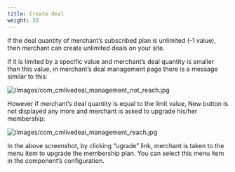 ```yaml
---
title: Create deal
weight: 50
---
```

If the deal quantity of merchant’s subscribed plan is unlimited (-1 value), then merchant can create unlimited deals on your site.

If it is limited by a specific value and merchant’s deal quantity is smaller than this value, in merchant’s deal management page there is a message similar to this:

![/images/com_cmlivedeal_management_not_reach.jpg](/images/com_cmlivedeal_management_not_reach.jpg)

However if merchant’s deal quantity is equal to the limit value, New button is not displayed any more and merchant is asked to upgrade his/her membership:

![/images/com_cmlivedeal_management_reach.jpg](/images/com_cmlivedeal_management_reach.jpg)

In the above screenshot, by clicking “ugrade” link, merchant is taken to the menu item to upgrade the membership plan. You can select this menu item in the component’s configuration.